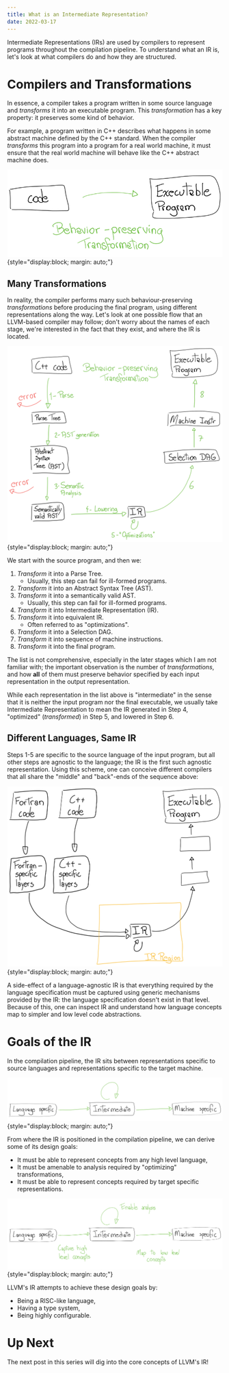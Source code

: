 ```yaml
---
title: What is an Intermediate Representation?
date: 2022-03-17
---
```


Intermediate Representations (IRs) are used by compilers to represent programs
throughout the compilation pipeline. To understand what an IR is, let's look at
what compilers do and how they are structured.

# Compilers and Transformations

In essence, a compiler takes a program written in some source language and
_transforms_ it into an executable program. This _transformation_ has a key
property: it preserves some kind of behavior.

For example, a program written in C++ describes what happens in some abstract
machine defined by the C++ standard. When the compiler _transforms_ this
program into a program for a real world machine, it must ensure that the real
world machine will behave like the C++ abstract machine does.

![](behavior_preserving_transformation.svg){style="display:block; margin: auto;"}

## Many Transformations

In reality, the compiler performs many such behaviour-preserving
_transformations_ before producing the final program, using different
representations along the way. Let's look at one possible flow that an
LLVM-based compiler may follow; don't worry about the names of each stage,
we're interested in the fact that they exist, and where the IR is located.

![](expanded_transformations.svg){style="display:block; margin: auto;"}

We start with the source program, and then we:

1. _Transform_ it into a Parse Tree.
   * Usually, this step can fail for ill-formed programs.
2. _Transform_ it into an Abstract Syntax Tree (AST).
3. _Transform_ it into a semantically valid AST.
   * Usually, this step can fail for ill-formed programs.
4. _Transform_ it into Intermediate Representation (IR).
5. _Transform_ it into equivalent IR.
   * Often referred to as "optimizations".
6. _Transform_ it into a Selection DAG.
7. _Transform_ it into sequence of machine instructions.
8. _Transform_ it into the final program.

The list is not comprehensive, especially in the later stages which I am not
familiar with; the important observation is the number of _transformations_,
and how __all__ of them must preserve behavior specified by each input
representation in the output representation.

While each representation in the list above is "intermediate" in the sense that
it is neither the input program nor the final executable, we usually take
Intermediate Representation to mean the IR generated in Step 4, "optimized"
(_transformed_) in Step 5, and lowered in Step 6.

## Different Languages, Same IR

Steps 1-5 are specific to the source language of the input program, but all
other steps are agnostic to the language; the IR is the first such agnostic
representation. Using this scheme, one can conceive different compilers that
all share the "middle" and "back"-ends of the sequence above:

![](more_frontends.svg){style="display:block; margin: auto;"}

A side-effect of a language-agnostic IR is that everything required by the
language specification must be captured using generic mechanisms provided by
the IR: the language specification doesn't exist in that level. Because of
this, one can inspect IR and understand how language concepts map to simpler
and low level code abstractions.

# Goals of the IR

In the compilation pipeline, the IR sits between representations specific to
source languages and representations specific to the target machine.

![](ir_position.svg){style="display:block; margin: auto;"}

From where the IR is positioned in the compilation pipeline, we can derive some
of its design goals:

* It must be able to represent concepts from any high level language,
* It must be amenable to analysis required by "optimizing" transformations,
* It must be able to represent concepts required by target specific
representations.

![](ir_position_and_goals.svg){style="display:block; margin: auto;"}

LLVM's IR attempts to achieve these design goals by:

* Being a RISC-like language,
* Having a type system,
* Being highly configurable.

# Up Next

The next post in this series will dig into the core concepts of LLVM's IR!
